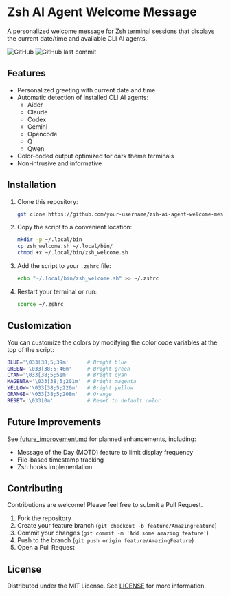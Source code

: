 # Zsh AI Agent Welcome Message

A personalized welcome message for Zsh terminal sessions that displays the current date/time and available CLI AI agents.

![GitHub](https://img.shields.io/github/license/kevinmhk/zsh-ai-agent-welcome-message)
![GitHub last commit](https://img.shields.io/github/last-commit/kevinmhk/zsh-ai-agent-welcome-message)

## Features

- Personalized greeting with current date and time
- Automatic detection of installed CLI AI agents:
  - Aider
  - Claude
  - Codex
  - Gemini
  - Opencode
  - Q
  - Qwen
- Color-coded output optimized for dark theme terminals
- Non-intrusive and informative

<!--
## Preview

![Welcome Message Preview](https://placehold.co/600x200?text=Welcome+Message+Preview+Image)

*Note: Replace the placeholder above with an actual screenshot of the welcome message.*
-->

## Installation

1. Clone this repository:
   ```bash
   git clone https://github.com/your-username/zsh-ai-agent-welcome-message.git
   ```

2. Copy the script to a convenient location:
   ```bash
   mkdir -p ~/.local/bin
   cp zsh_welcome.sh ~/.local/bin/
   chmod +x ~/.local/bin/zsh_welcome.sh
   ```

3. Add the script to your `.zshrc` file:
   ```bash
   echo "~/.local/bin/zsh_welcome.sh" >> ~/.zshrc
   ```

4. Restart your terminal or run:
   ```bash
   source ~/.zshrc
   ```

## Customization

You can customize the colors by modifying the color code variables at the top of the script:

```bash
BLUE='\033[38;5;39m'      # Bright blue
GREEN='\033[38;5;46m'     # Bright green
CYAN='\033[38;5;51m'      # Bright cyan
MAGENTA='\033[38;5;201m'  # Bright magenta
YELLOW='\033[38;5;226m'   # Bright yellow
ORANGE='\033[38;5;208m'   # Orange
RESET='\033[0m'           # Reset to default color
```

## Future Improvements

See [future_improvement.md](future_improvement.md) for planned enhancements, including:
- Message of the Day (MOTD) feature to limit display frequency
- File-based timestamp tracking
- Zsh hooks implementation

## Contributing

Contributions are welcome! Please feel free to submit a Pull Request.

1. Fork the repository
2. Create your feature branch (`git checkout -b feature/AmazingFeature`)
3. Commit your changes (`git commit -m 'Add some amazing feature'`)
4. Push to the branch (`git push origin feature/AmazingFeature`)
5. Open a Pull Request

## License

Distributed under the MIT License. See [LICENSE](LICENSE) for more information.

<!--
## Contact

Your Name - [@your_twitter](https://twitter.com/your_twitter) - your-email@example.com

Project Link: [https://github.com/kevinmhk/zsh-ai-agent-welcome-message](https://github.com/kevinmhk/zsh-ai-agent-welcome-message)
-->
